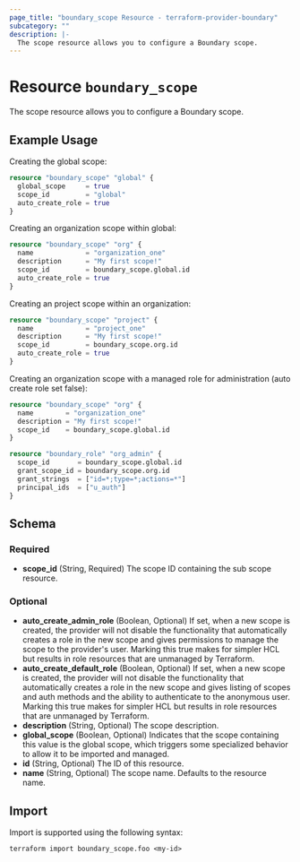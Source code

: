 ```yaml
---
page_title: "boundary_scope Resource - terraform-provider-boundary"
subcategory: ""
description: |-
  The scope resource allows you to configure a Boundary scope.
---
```


# Resource `boundary_scope`

The scope resource allows you to configure a Boundary scope.

## Example Usage

Creating the global scope:

```terraform
resource "boundary_scope" "global" {
  global_scope     = true
  scope_id         = "global"
  auto_create_role = true
}
```

Creating an organization scope within global:

```terraform
resource "boundary_scope" "org" {
  name             = "organization_one"
  description      = "My first scope!"
  scope_id         = boundary_scope.global.id
  auto_create_role = true
}
```

Creating an project scope within an organization:

```terraform
resource "boundary_scope" "project" {
  name             = "project_one"
  description      = "My first scope!"
  scope_id         = boundary_scope.org.id
  auto_create_role = true
}
```

Creating an organization scope with a managed role for administration (auto create role set false):

```terraform
resource "boundary_scope" "org" {
  name        = "organization_one"
  description = "My first scope!"
  scope_id    = boundary_scope.global.id
}

resource "boundary_role" "org_admin" {
  scope_id       = boundary_scope.global.id
  grant_scope_id = boundary_scope.org.id
  grant_strings  = ["id=*;type=*;actions=*"]
  principal_ids  = ["u_auth"]
}
```

## Schema

### Required

- **scope_id** (String, Required) The scope ID containing the sub scope resource.

### Optional

- **auto_create_admin_role** (Boolean, Optional) If set, when a new scope is created, the provider will not disable the functionality that automatically creates a role in the new scope and gives permissions to manage the scope to the provider's user. Marking this true makes for simpler HCL but results in role resources that are unmanaged by Terraform.
- **auto_create_default_role** (Boolean, Optional) If set, when a new scope is created, the provider will not disable the functionality that automatically creates a role in the new scope and gives listing of scopes and auth methods and the ability to authenticate to the anonymous user. Marking this true makes for simpler HCL but results in role resources that are unmanaged by Terraform.
- **description** (String, Optional) The scope description.
- **global_scope** (Boolean, Optional) Indicates that the scope containing this value is the global scope, which triggers some specialized behavior to allow it to be imported and managed.
- **id** (String, Optional) The ID of this resource.
- **name** (String, Optional) The scope name. Defaults to the resource name.

## Import

Import is supported using the following syntax:

```shell
terraform import boundary_scope.foo <my-id>
```
